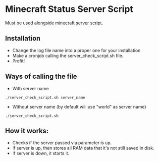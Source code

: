 # Minecraft Status Server Script

Must be used alongside [minecraft server script](https://github.com/sandain/MinecraftServerControlScript).

## Installation

* Change the log file name into a proper one for your installation.
* Make a cronjob calling the server_check_script.sh file.
* Profit!

## Ways of calling the file

* With server name

```
./server_check_script.sh server_name
```

* Without server name (by default will use "world" as server name)

```
./server_check_script.sh
```

## How it works:

* Checks if the server passed via parameter is up.
* If server is up, then stores all RAM data that it's not still saved in disk.
* If server is down, it starts it.
